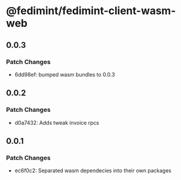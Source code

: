 # @fedimint/fedimint-client-wasm-web

## 0.0.3

### Patch Changes

- 6dd98ef: bumped wasm bundles to 0.0.3

## 0.0.2

### Patch Changes

- d0a7432: Adds tweak invoice rpcs

## 0.0.1

### Patch Changes

- ec6f0c2: Separated wasm dependecies into their own packages
